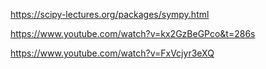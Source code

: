 
<https://scipy-lectures.org/packages/sympy.html>

<https://www.youtube.com/watch?v=kx2GzBeGPco&t=286s>

<https://www.youtube.com/watch?v=FxVcjyr3eXQ>
